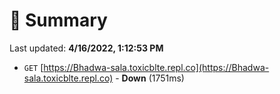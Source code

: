 # 📖 Summary
Last updated: **4/16/2022, 1:12:53 PM**

- `GET` [https://Bhadwa-sala.toxicblte.repl.co](https://Bhadwa-sala.toxicblte.repl.co) - **Down** (1751ms)
